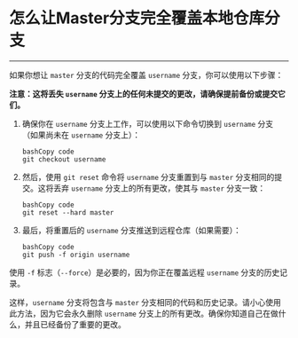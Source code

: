 # 怎么让Master分支完全覆盖本地仓库分支

---



如果你想让 `master` 分支的代码完全覆盖 `username` 分支，你可以使用以下步骤：

**注意：这将丢失 `username` 分支上的任何未提交的更改，请确保提前备份或提交它们。**

1. 确保你在 `username` 分支上工作，可以使用以下命令切换到 `username` 分支（如果尚未在 `username` 分支上）：

   ```
   bashCopy code
   git checkout username
   ```

2. 然后，使用 `git reset` 命令将 `username` 分支重置到与 `master` 分支相同的提交。这将丢弃 `username` 分支上的所有更改，使其与 `master` 分支一致：

   ```
   bashCopy code
   git reset --hard master
   ```

3. 最后，将重置后的 `username` 分支推送到远程仓库（如果需要）：

   ```
   bashCopy code
   git push -f origin username
   ```

使用 `-f` 标志（`--force`）是必要的，因为你正在覆盖远程 `username` 分支的历史记录。

这样，`username` 分支将包含与 `master` 分支相同的代码和历史记录。请小心使用此方法，因为它会永久删除 `username` 分支上的所有更改。确保你知道自己在做什么，并且已经备份了重要的更改。